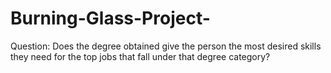 # Burning-Glass-Project-
Question: Does the degree obtained give the person the most desired skills they need for the top jobs that fall under that degree category?
